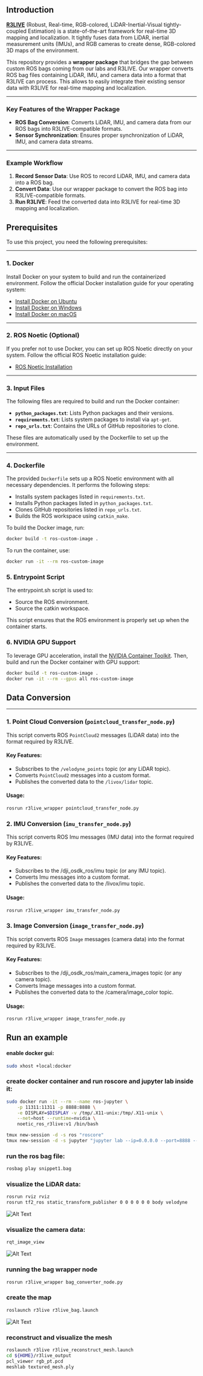 ## Introduction

[**R3LIVE**](https://github.com/hku-mars/r3live?tab=readme-ov-file) (Robust, Real-time, RGB-colored, LiDAR-Inertial-Visual tightly-coupled Estimation) is a state-of-the-art framework for real-time 3D mapping and localization. It tightly fuses data from LiDAR, inertial measurement units (IMUs), and RGB cameras to create dense, RGB-colored 3D maps of the environment. 

This repository provides a **wrapper package** that bridges the gap between custom ROS bags coming from our labs and R3LIVE. Our wrapper converts ROS bag files containing LiDAR, IMU, and camera data into a format that R3LIVE can process. This allows  to easily integrate their existing sensor data with R3LIVE for real-time mapping and localization.

---

### Key Features of the Wrapper Package
- **ROS Bag Conversion**: Converts LiDAR, IMU, and camera data from our ROS bags into R3LIVE-compatible formats.
- **Sensor Synchronization**: Ensures proper synchronization of LiDAR, IMU, and camera data streams.
---

### Example Workflow
1. **Record Sensor Data**: Use ROS to record LiDAR, IMU, and camera data into a ROS bag.
2. **Convert Data**: Use our wrapper package to convert the ROS bag into R3LIVE-compatible formats.
3. **Run R3LIVE**: Feed the converted data into R3LIVE for real-time 3D mapping and localization.

## Prerequisites

To use this project, you need the following prerequisites:

---

### 1. **Docker**
Install Docker on your system to build and run the containerized environment. Follow the official Docker installation guide for your operating system:
- [Install Docker on Ubuntu](https://docs.docker.com/engine/install/ubuntu/)
- [Install Docker on Windows](https://docs.docker.com/desktop/install/windows-install/)
- [Install Docker on macOS](https://docs.docker.com/desktop/install/mac-install/)

---

### 2. **ROS Noetic (Optional)**
If you prefer not to use Docker, you can set up ROS Noetic directly on your system. Follow the official ROS Noetic installation guide:
- [ROS Noetic Installation](http://wiki.ros.org/noetic/Installation)

---

### 3. **Input Files**
The following files are required to build and run the Docker container:
- **`python_packages.txt`**: Lists Python packages and their versions.
- **`requirements.txt`**: Lists system packages to install via `apt-get`.
- **`repo_urls.txt`**: Contains the URLs of GitHub repositories to clone.

These files are automatically used by the Dockerfile to set up the environment.

---

### 4. **Dockerfile**
The provided `Dockerfile` sets up a ROS Noetic environment with all necessary dependencies. It performs the following steps:
- Installs system packages listed in `requirements.txt`.
- Installs Python packages listed in `python_packages.txt`.
- Clones GitHub repositories listed in `repo_urls.txt`.
- Builds the ROS workspace using `catkin_make`.

To build the Docker image, run:
```bash
docker build -t ros-custom-image .
```
To run the container, use:
```bash
docker run -it --rm ros-custom-image
```
### 5. Entrypoint Script
The entrypoint.sh script is used to:

- Source the ROS environment.
- Source the catkin workspace.

This script ensures that the ROS environment is properly set up when the container starts.

### 6. NVIDIA GPU Support
To leverage GPU acceleration, install the [NVIDIA Container Toolkit](https://docs.nvidia.com/datacenter/cloud-native/container-toolkit/latest/install-guide.html). Then, build and run the Docker container with GPU support:
```bash
docker build -t ros-custom-image .
docker run -it --rm --gpus all ros-custom-image
```

## Data Conversion

---

### 1. **Point Cloud Conversion (`pointcloud_transfer_node.py`)**
This script converts ROS `PointCloud2` messages (LiDAR data) into the format required by R3LIVE.

#### Key Features:
- Subscribes to the `/velodyne_points` topic (or any LiDAR topic).
- Converts `PointCloud2` messages into a custom format.
- Publishes the converted data to the `/livox/lidar` topic.

#### Usage:
```bash
rosrun r3live_wrapper pointcloud_transfer_node.py
```

### 2. **IMU Conversion (`imu_transfer_node.py`)**
This script converts ROS Imu messages (IMU data) into the format required by R3LIVE.

#### Key Features:
- Subscribes to the /dji_osdk_ros/imu topic (or any IMU topic).
- Converts Imu messages into a custom format.
- Publishes the converted data to the /livox/imu topic.
#### Usage:
```bash
rosrun r3live_wrapper imu_transfer_node.py
```

### 3. **Image Conversion (`image_transfer_node.py`)**
This script converts ROS `Image` messages (camera data) into the format required by R3LIVE.

#### Key Features:
- Subscribes to the /dji_osdk_ros/main_camera_images topic (or any camera topic).
- Converts Image messages into a custom format.
- Publishes the converted data to the /camera/image_color topic.
#### Usage:
```bash
rosrun r3live_wrapper image_transfer_node.py
```

## Run an example
#### enable docker gui:
```bash
sudo xhost +local:docker
```
### create docker container and run roscore and jupyter lab inside it:
```bash
sudo docker run -it --rm --name ros-jupyter \
    -p 11311:11311 -p 8888:8888 \
    -e DISPLAY=$DISPLAY -v /tmp/.X11-unix:/tmp/.X11-unix \
    --net=host --runtime=nvidia \
    noetic_ros_r3live:v1 /bin/bash

tmux new-session -d -s ros "roscore"
tmux new-session -d -s jupyter "jupyter lab --ip=0.0.0.0 --port=8888 --no-browser --allow-root"
```
### run the ros bag file:
```bash 
rosbag play snippet1.bag
```
### visualize the LiDAR data:
```bash
rosrun rviz rviz
rosrun tf2_ros static_transform_publisher 0 0 0 0 0 0 body velodyne
```
![Alt Text](media/lidar.png)
### visualize the camera data:
```bash
rqt_image_view
```
![Alt Text](media/camera.png)
### running the bag wrapper node
```bash
rosrun r3live_wrapper bag_converter_node.py
```
### create the map
```bash
roslaunch r3live r3live_bag.launch
```
![Alt Text](media/mapping.png)
### reconstruct and visualize the mesh
```bash
roslaunch r3live r3live_reconstruct_mesh.launch
cd ${HOME}/r3live_output
pcl_viewer rgb_pt.pcd
meshlab textured_mesh.ply
```